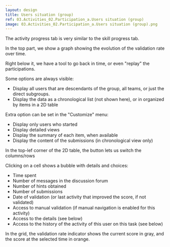 ```yaml
---
layout: design
title: Users situation (group)
ref: 03.Activities_02.Participation_a.Users situation (group)
image: 03.Activities_02.Participation_a.Users situation (group).png
---
```



The activity progress tab is very similar to the skill progress tab.

In the top part, we show a graph showing the evolution of the validation rate over time.

Right below it, we have a tool to go back in time, or even "replay" the participations.


Some options are always visible:
- Display all users that are descendants of the group, all teams, or just the direct subgroups.
- Display the data as a chronological list (not shown here), or in organized by items in a 2D table

Extra option can be set in the "Customize" menu:
- Display only users who started
- Display detailed views
- Display the summary of each item, when available
- Display the content of the submissions (in chronological view only)

In the top-lef corner of the 2D table, the button lets us switch the columns/rows

Clicking on a cell shows a bubble with details and choices:
- Time spent
- Number of messages in the discussion forum
- Number of hints obtained
- Number of submissions
- Date of validation (or last activity that improved the score, if not validated)
- Access to manual validation (if manual navigation is enabled for this activity)
- Access to the details (see below)
- Access to the history of the activity of this user on this task (see below)

In the grid, the validation rate indicator shows the current score in gray, and the score at the selected time in orange.

